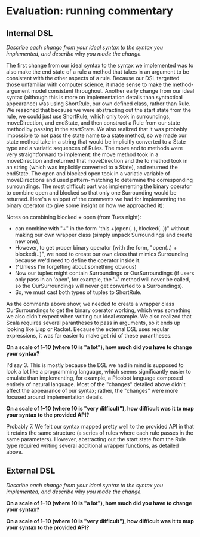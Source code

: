 # Evaluation: running commentary

## Internal DSL

_Describe each change from your ideal syntax to the syntax you implemented, and
describe_ why _you made the change._


The first change from our ideal syntax to the syntax we implemented was to also make the end state of a rule a method that takes in an argument to be consistent with the other aspects of a rule. Because our DSL targetted those unfamiliar with computer science, it made sense to make the method-argument model consistent throughout. Another early change from our ideal syntax (although this is more on implementation details than syntactical appearance) was using ShortRule, our own defined class, rather than Rule. We reasoned that because we were abstracting out the start state from the rule, we could just use ShortRule, which only took in surroundings, moveDirection, and endState, and then construct a Rule from our state method by passing in the startState. We also realized that it was probably impossible to not pass the state name to a state method, so we made our state method take in a string that would be implicitly converted to a State type and a variatic sequences of Rules. The move and to methods were very straightforward to implement: the move method took in a moveDirection and returned that moveDirection and the to method took in an string (which was implicitly converted to a State), and returned the endState. The open and blocked open took in a variatic variable of moveDirections and used pattern-matching to determine the corresponding surroundings. The most difficult part was implementing the binary operator to combine open and blocked so that only one Surrounding would be returned. Here's a snippet of the comments we had for implementing the binary operator (to give some insight on how we approached it):

Notes on combining blocked + open (from Tues night):
 * can combine with "+" in the form "this.+(open(..), blocked(..))" without making our own wrapper class (simply unpack Surroundings and create new one),
 * However, to get proper binary operator (with the form, "open(..) + blocked(..)", we need to create our own class that mimics Surrounding because we'd need to define the operator inside it.
 * (^Unless I'm forgetting about something obvious)
 * Now our tuples might contain Surroundings or OurSurroundings (if users only pass in an 'open', for example, the '+' method will never be called, so the OurSurroundings will never get converted to a Surroundings).
 * So, we must cast both types of tuples to ShortRule.

As the comments above show, we needed to create a wrapper class OurSurroundings to get the binary operator working, which was something we also didn't expect when writing our ideal example.
We also realized that Scala requires several parantheses to pass in arguments, so it ends up looking like Lisp or Racket. Because the external DSL uses regular expressions, it was far easier to make get rid of these parantheses. 

**On a scale of 1–10 (where 10 is "a lot"), how much did you have to change your syntax?**

I'd say 3. This is mostly because the DSL we had in mind is supposed to look a lot like a programming language, which seems significantly easier to emulate than implementing, for example, a Picobot language composed entirely of natural language. Most of the "changes" detailed above didn't affect the appearance of our syntax; rather, the "changes" were more focused around implementation details.

**On a scale of 1–10 (where 10 is "very difficult"), how difficult was it to map your syntax to the provided API?**

Probably 7. We felt our syntax mapped pretty well to the provided API in that it retains the same structure (a series of rules where each rule passes in the same parameters). However, abstracting out the start state from the Rule type required writing several additional wrapper functions, as detailed above. 

## External DSL

_Describe each change from your ideal syntax to the syntax you implemented, and
describe_ why _you made the change._

**On a scale of 1–10 (where 10 is "a lot"), how much did you have to change your syntax?**

**On a scale of 1–10 (where 10 is "very difficult"), how difficult was it to map your syntax to the provided API?**
